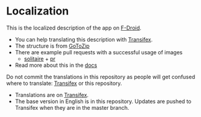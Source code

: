 # Localization

This is the localized description of the app on [F-Droid].

- You can help translating this description with [Transifex].
- The structure is from [GoToZip]
- There are example pull requests with a successful usage of images
  - [solitaire] + [pr]
- Read more about this in the [docs]

Do not commit the translations in this repository as people will
get confused where to translate: [Transifex] or this repository.
- Translations are on [Transifex].
- The base version in English is in this repository. Updates are pushed to Transifex when they are in the master branch.

[GoToZip]: https://github.com/k3b/ToGoZip/tree/master/fastlane/metadata/android/
[docs]: https://fdroid.gitlab.io/fdroid-website/docs/All_About_Descriptions_Graphics_and_Screenshots/#in-the-apps-source-repository
[F-Droid]: https://f-droid.org/en/packages/eu.quelltext.mundraub/
[Transifex]: https://www.transifex.com/mundraub-android/mundraub-android-app/translate/
[pr]: https://gitlab.com/fdroid/fdroiddata/merge_requests/2740/diffs
[solitaire]: https://f-droid.org/packages/net.sourceforge.solitaire_cg/


